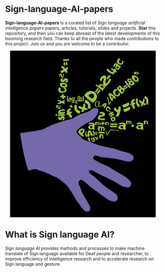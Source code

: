 # Sign-language-AI-papers

**Sign-language-AI-papers** is a curated list of *Sign language artificial intelligence papers* papers, articles, tutorials, slides and projects. **Star** this repository, and then you can keep abreast of the latest developments of this booming research field. Thanks to all the people who made contributions to this project. Join us and you are welcome to be a contributor.

<div style="text-align: center">
<img src="resources/img/banner.png" atl="banner" align="middle"/>
</div>

# What is Sign language AI?
*Sign language AI* provides methods and processes to make machine translate of Sign language available for Deaf people and researcher, to improve efficiency of intelligence research and to accelerate research on Sign language and gesture.

